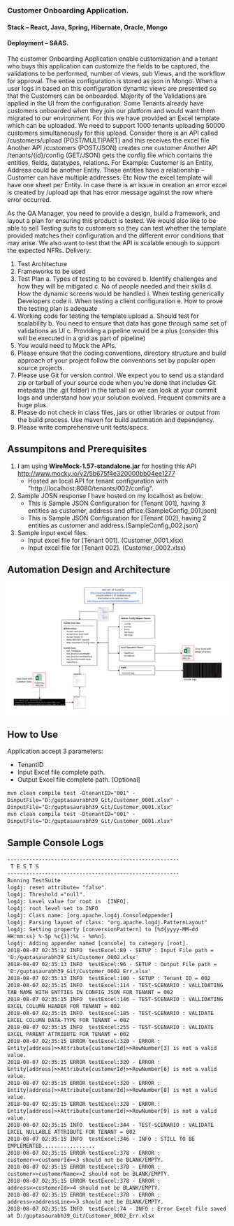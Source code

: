 ### Customer Onboarding Application.
#### Stack – React, Java, Spring, Hibernate, Oracle, Mongo
#### Deployment – SAAS.
The customer Onboarding Application enable customization and a tenant who buys this application can customize the fields to be captured, the validations to be performed, number of views, sub Views, and the workflow for approval. The entire configuration is stored as json in Mongo. When a user logs in based on this configuration dynamic views are presented so that the Customers can be onboarded.
Majority of the Validations are applied in the UI from the configuration. Some Tenants already have customers onboarded when they join our platform and would want them migrated to our environment. For this we have provided an Excel template which can be uploaded. We need to support 1000 tenants uploading 50000 customers simultaneously for this upload. 
Consider there is an API called /customers/upload (POST/MULTIPART)  and this receives the excel file
Another API /customers (POST/JSON) creates one customer
Another API /tenants/{id}/config (GET/JSON) gets the config file which contains the entities, fields, datatypes, relations.
For Example: Customer is an Entity, Address could be another Entity. These entities have a relationship – Customer can have multiple addresses. Etc
Now the excel template will have one sheet per Entity.
In case there is an issue in creation an error excel is created by /upload api that has error message against the row where error occurred. 

As the QA Manager, you need to provide a design, build a framework, and layout a plan for ensuring this product is tested. We would also like to be able to sell Testing suits to customers so they can test whether the template provided matches their configuration and the different error conditions that may arise. We also want to test that the API is scalable enough to support the expected NFRs.
Delivery: 
1)	Test Architecture
2)	Frameworks to be used
3)	Test Plan 
a.	Types of testing to be covered
b.	Identify challenges and how they will be mitigated
c.	No of people needed and their skills
d.	How the dynamic screens would be handled
i.	When testing generically Developers code
ii.	When testing a client configuration
e.	How to prove the testing plan is adequate
4)	 Working code for testing the template upload
a.	Should test for scalability
b.	You need to ensure that data has gone through same set of validations as UI
c.	Providing a pipeline would be a plus (consider this will be executed in a grid as part of pipeline) 
5)	You would need to Mock the APIs.
6)	Please ensure that the coding conventions, directory structure and build approach of your project follow the conventions set by popular open source projects.
7)	Please use Git for version control. We expect you to send us a standard zip or tarball of your source code when you're done that includes Git metadata (the .git folder) in the tarball so we can look at your commit logs and understand how your solution evolved. Frequent commits are a huge plus.
8)	Please do not check in class files, jars or other libraries or output from the build process. Use maven for build automation and dependency. 
9)	Please write comprehensive unit tests/specs.





## Assumpitons and Prerequisites
1. I am using <b>WireMock-1.57-standalone.jar</b> for hosting this API http://www.mocky.io/v2/5b675f4e320000bb04ee1277
	- Hosted an local API for tenant configuration with "http://localhost:8080/tenants/002/config". 
2. Sample JOSN response I have hosted on my localhost as below:
	- This is Sample JSON Configuration for [Tenant 001], having 3 entities as customer, address and office.(SampleConfig_001.json)
	- This is Sample JSON Configuration for [Tenant 002], having 2 entities as customer and address.(SampleConfig_002.json)
3. Sample input excel files.
	- Input excel file for [Tenant 001]. (Customer_0001.xlsx)
	- Input excel file for [Tenant 002]. (Customer_0002.xlsx)

## Automation Design and Architecture
![Alt text](Detailed_Arch.png?raw=true "Detailed Architecture")

## How to Use
Application accept 3 parameters:
 - TenantID
 - Input Excel file complete path.
 - Output Excel file complete path. [Optional]

```
mvn clean compile test -DtenantID="001" -DinputFile="D:/guptasaurabh39_Git/Customer_0001.xlsx" -DinputFile="D:/guptasaurabh39_Git/Customer_0001.xlsx"
mvn clean compile test -DtenantID="001" -DinputFile="D:/guptasaurabh39_Git/Customer_0001.xlsx"
```

## Sample Console Logs
```
-------------------------------------------------------
 T E S T S
-------------------------------------------------------
Running TestSuite
log4j: reset attribute= "false".
log4j: Threshold ="null".
log4j: Level value for root is  [INFO].
log4j: root level set to INFO
log4j: Class name: [org.apache.log4j.ConsoleAppender]
log4j: Parsing layout of class: "org.apache.log4j.PatternLayout"
log4j: Setting property [conversionPattern] to [%d{yyyy-MM-dd HH:mm:ss} %-5p %c{1}:%L - %m%n].
log4j: Adding appender named [console] to category [root].
2018-08-07 02:35:12 INFO  testExcel:89 - SETUP : Input File path = 'D:/guptasaurabh39_Git/Customer_0002.xlsx'
2018-08-07 02:35:13 INFO  testExcel:96 - SETUP : Output File path = 'D:/guptasaurabh39_Git/Customer_0002_Err.xlsx'
2018-08-07 02:35:13 INFO  testExcel:100 - SETUP : Tenant ID = 002
2018-08-07 02:35:15 INFO  testExcel:114 - TEST-SCENARIO : VALLIDATING TAB NAME WITH ENTTIES IN CONFIG JSON FOR TENANT = 002
2018-08-07 02:35:15 INFO  testExcel:146 - TEST-SCENARIO : VALLIDATING EXCEL COLUMN HEADER FOR TENANT = 002
2018-08-07 02:35:15 INFO  testExcel:185 - TEST-SCENARIO : VALIDATE EXCEL COLUMN DATA-TYPE FOR TENANT = 002
2018-08-07 02:35:15 INFO  testExcel:255 - TEST-SCENARIO : VALIDATE EXCEL PARENT ATTRIBUTE FOR TENANT = 002
2018-08-07 02:35:15 ERROR testExcel:320 - ERROR : Entity[address]>>Attribute[customerId]>>RowNumber[3] is not a valid value.
2018-08-07 02:35:15 ERROR testExcel:320 - ERROR : Entity[address]>>Attribute[customerId]>>RowNumber[6] is not a valid value.
2018-08-07 02:35:15 ERROR testExcel:320 - ERROR : Entity[address]>>Attribute[customerId]>>RowNumber[8] is not a valid value.
2018-08-07 02:35:15 ERROR testExcel:320 - ERROR : Entity[address]>>Attribute[customerId]>>RowNumber[9] is not a valid value.
2018-08-07 02:35:15 INFO  testExcel:344 - TEST-SCENARIO : VALIDATE EXCEL NULLABLE ATTRIBUTE FOR TENANT = 002
2018-08-07 02:35:15 INFO  testExcel:346 - INFO : STILL TO BE IMPLEMENTED.................
2018-08-07 02:35:15 ERROR testExcel:378 - ERROR : customer>>customerId>>3 should not be BLANK/EMPTY.
2018-08-07 02:35:15 ERROR testExcel:378 - ERROR : customer>>customerName>>2 should not be BLANK/EMPTY.
2018-08-07 02:35:15 ERROR testExcel:378 - ERROR : address>>customerId>>4 should not be BLANK/EMPTY.
2018-08-07 02:35:15 ERROR testExcel:378 - ERROR : address>>addressLine>>3 should not be BLANK/EMPTY.
2018-08-07 02:35:15 INFO  testExcel:74 - INFO : Error Excel file saved at D:/guptasaurabh39_Git/Customer_0002_Err.xlsx
```
